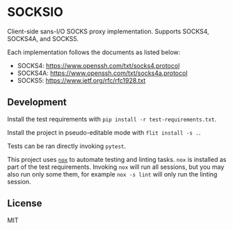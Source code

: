 # SOCKSIO

Client-side sans-I/O SOCKS proxy implementation.
Supports SOCKS4, SOCKS4A, and SOCKS5.

Each implementation follows the documents as listed below:

- SOCKS4: https://www.openssh.com/txt/socks4.protocol
- SOCKS4A: https://www.openssh.com/txt/socks4a.protocol
- SOCKS5: https://www.ietf.org/rfc/rfc1928.txt

## Development

Install the test requirements with `pip install -r test-requirements.txt`.

Install the project in pseudo-editable mode with `flit install -s .`.

Tests can be ran directly invoking `pytest`.

This project uses [`nox`](https://nox.thea.codes/en/stable/) to automate
testing and linting tasks. `nox` is installed as part of the test requirements.
Invoking `nox` will run all sessions, but you may also run only some them, for
example `nox -s lint` will only run the linting session.

## License

MIT

